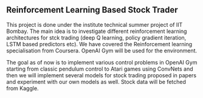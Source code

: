## Reinforcement Learning Based Stock Trader

This project is done under the institute technical summer project of IIT Bombay. The main idea is to investigate different reinforcement learning architectures for stck trading (deep Q learning, policy gradient iteration, LSTM based predictors etc). We have covered the Reinforcement learning specialisation from Coursera. OpenAI Gym will be used for the environment.

The goal as of now is to implement various control problems in OpenAI Gym starting from classic pendulum control to Atari games using ConvNets and then we will implement several models for stock trading proposed in papers and experiment with our own models as well. Stock data will be fetched from Kaggle.

